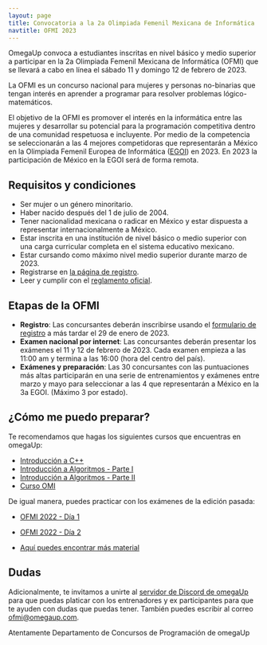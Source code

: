 ```yaml
---
layout: page
title: Convocatoria a la 2a Olimpiada Femenil Mexicana de Informática
navtitle: OFMI 2023
---
```


OmegaUp convoca a estudiantes inscritas en nivel básico y medio superior a participar en la 2a Olimpiada Femenil Mexicana de Informática (OFMI) que se llevará a cabo en línea el sábado 11 y domingo 12 de febrero de 2023.

La OFMI es un concurso nacional para mujeres y personas no-binarias que tengan interés en aprender a programar para resolver problemas lógico-matemáticos.

El objetivo de la OFMI es promover el interés en la informática entre las mujeres y desarrollar su potencial para la programación competitiva dentro de una comunidad respetuosa e incluyente. Por medio de la competencia se seleccionarán a las 4 mejores competidoras que representarán a México en la Olimpiada Femenil Europea de Informática ([EGOI](http://egoi.org/)) en 2023. En 2023 la participación de México en la EGOI será de forma remota.


## Requisitos y condiciones

* Ser mujer o un género minoritario.
* Haber nacido después del 1 de julio de 2004.
* Tener nacionalidad mexicana o radicar en México y estar dispuesta a representar internacionalmente a México.
* Estar inscrita en una institución de nivel básico o medio superior con una carga curricular completa en el sistema educativo mexicano.
* Estar cursando como máximo nivel medio superior durante marzo de 2023.
* Registrarse en [la página de registro](https://forms.gle/9TSGiy2LXPsh6XJx9).
* Leer y cumplir con el [reglamento oficial](../reglamento).

## Etapas de la OFMI

* **Registro**: Las concursantes deberán inscribirse usando el [formulario de registro](https://forms.gle/9TSGiy2LXPsh6XJx9) a más tardar el 29 de enero de 2023.
* **Examen nacional por internet**: Las concursantes deberán presentar los exámenes el 11 y 12 de febrero de 2023. Cada examen empieza a las 11:00 am y termina a las 16:00 (hora del centro del país).
* **Exámenes y preparación**: Las 30 concursantes con las puntuaciones más altas participarán en una serie de entrenamientos y exámenes entre marzo y mayo para seleccionar a las 4 que representarán a México en la 3a EGOI. (Máximo 3 por estado).

## ¿Cómo me puedo preparar?

Te recomendamos que hagas los siguientes cursos que encuentras en omegaUp:

* [Introducción a C++](https://omegaup.com/course/introduccion_a_cpp/)
* [Introducción a Algoritmos - Parte I](https://omegaup.com/course/introduccion_a_algoritmos/)
* [Introducción a Algoritmos - Parte II](https://omegaup.com/course/introduccion_a_algoritmos_ii/)
* [Curso OMI](https://omegaup.com/course/Curso-OMI/)

De igual manera, puedes practicar con los exámenes de la edición pasada:
* [OFMI 2022 - Día 1](https://omegaup.com/arena/OFMI2022DIA1/#problems)
* [OFMI 2022 - Día 2](https://omegaup.com/arena/OFMI2022DIA2/#problems)

* [Aquí puedes encontrar más material](../material)

## Dudas

Adicionalmente, te invitamos a unirte al [servidor de Discord de omegaUp](https://discord.gg/gn6GTb4rfG) para que puedas platicar con los entrenadores y ex participantes para que te ayuden con dudas que puedas tener. También puedes escribir al correo [ofmi@omegaup.com](mailto:ofmi@omegaup.com).

Atentamente
Departamento de Concursos de Programación de omegaUp
